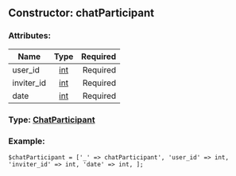 ## Constructor: chatParticipant  

### Attributes:

| Name     |    Type       | Required |
|----------|:-------------:|---------:|
|user\_id|[int](../types/int.md) | Required|
|inviter\_id|[int](../types/int.md) | Required|
|date|[int](../types/int.md) | Required|


### Type: [ChatParticipant](../types/ChatParticipant.md)

### Example:


```
$chatParticipant = ['_' => chatParticipant', 'user_id' => int, 'inviter_id' => int, 'date' => int, ];
```